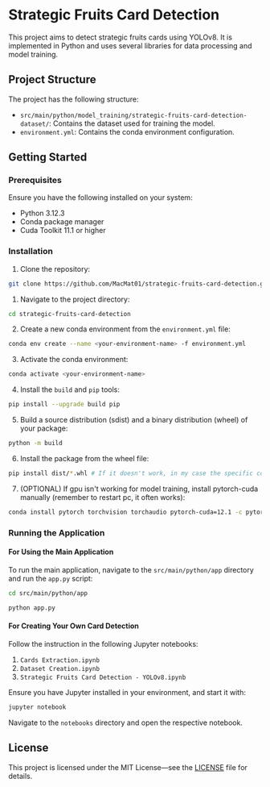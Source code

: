 # Strategic Fruits Card Detection

This project aims to detect strategic fruits cards using YOLOv8. It is implemented in Python and uses several libraries
for data processing and model training.

## Project Structure

The project has the following structure:

- `src/main/python/model_training/strategic-fruits-card-detection-dataset/`: Contains the dataset used for training the
  model.
- `environment.yml`: Contains the conda environment configuration.

## Getting Started

### Prerequisites

Ensure you have the following installed on your system:

- Python 3.12.3
- Conda package manager
- Cuda Toolkit 11.1 or higher

### Installation

1. Clone the repository:

```bash
git clone https://github.com/MacMat01/strategic-fruits-card-detection.git
```

1. Navigate to the project directory:

```bash
cd strategic-fruits-card-detection
```

2. Create a new conda environment from the `environment.yml` file:

```bash
conda env create --name <your-environment-name> -f environment.yml
```

3. Activate the conda environment:

```bash
conda activate <your-environment-name>
```

4. Install the `build` and `pip` tools:
```bash
pip install --upgrade build pip
```

5. Build a source distribution (sdist) and a binary distribution (wheel) of your package:

```bash
python -m build
```

6. Install the package from the wheel file:

```bash
pip install dist/*.whl # If it doesn't work, in my case the specific command was pip install dist/strategic_fruits_card_detection-0.1.0-py3-none-any.whl 
```

7. (OPTIONAL) If gpu isn't working for model training, install pytorch-cuda manually (remember to restart pc, it often works):

```bash
conda install pytorch torchvision torchaudio pytorch-cuda=12.1 -c pytorch -c nvidia
```

### Running the Application

#### For Using the Main Application

To run the main application, navigate to the `src/main/python/app` directory and run the `app.py` script:

```bash
cd src/main/python/app
```

```bash
python app.py
```

#### For Creating Your Own Card Detection

Follow the instruction in the following Jupyter notebooks:

1. `Cards Extraction.ipynb`
2. `Dataset Creation.ipynb`
3. `Strategic Fruits Card Detection - YOLOv8.ipynb`

Ensure you have Jupyter installed in your environment, and start it with:

```bash
jupyter notebook
```

Navigate to the `notebooks` directory and open the respective notebook.

## License

This project is licensed under the MIT License—see the [LICENSE](LICENSE) file for details.
